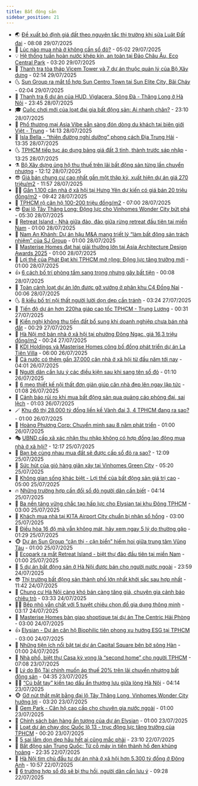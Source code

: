 ```yaml
---
title: Bất động sản
sidebar_position: 21
---
```


<!-- dantri-bat-dong-san:START -->
- 🌏 [Đề xuất bỏ định giá đất theo nguyên tắc thị trường khi sửa Luật Đất đai](https://dantri.com.vn/bat-dong-san/de-xuat-bo-dinh-gia-dat-theo-nguyen-tac-thi-truong-khi-sua-luat-dat-dai-20250729144555346.htm) - 08:08 29/07/2025
- 👹 [Lúc nào mua nhà ở không cần sổ đỏ?](https://dantri.com.vn/bat-dong-san/luc-nao-mua-nha-o-khong-can-so-do-20250729111458344.htm) - 05:02 29/07/2025
- 💡 [Hệ thống tuần hoàn nước khép kín, an toàn tại Đảo Châu Âu, Eco Central Park](https://dantri.com.vn/bat-dong-san/he-thong-tuan-hoan-nuoc-khep-kin-an-toan-tai-dao-chau-au-eco-central-park-20250729095638544.htm) - 03:20 29/07/2025
- 🌋 [Thanh tra tòa tháp Vicem Tower và 7 dự án thuộc quản lý của Bộ Xây dựng](https://dantri.com.vn/bat-dong-san/thanh-tra-toa-thap-vicem-tower-va-7-du-an-thuoc-quan-ly-cua-bo-xay-dung-20250728232452064.htm) - 02:14 29/07/2025
- 🌜 [Sun Group ra mắt tổ hợp Sun Centro Town tại Sun Elite City, Bãi Cháy](https://dantri.com.vn/bat-dong-san/sun-group-ra-mat-to-hop-sun-centro-town-tai-sun-elite-city-bai-chay-20250729085310529.htm) - 02:04 29/07/2025
- 💃 [Thanh tra 6 dự án của HUD, Viglacera, Sông Đà - Thăng Long ở Hà Nội](https://dantri.com.vn/bat-dong-san/thanh-tra-6-du-an-cua-hud-viglacera-song-da-thang-long-o-ha-noi-20250729015653749.htm) - 23:45 28/07/2025
- 🎓 [Cuộc chơi mới của loạt đại gia bất động sản: Ai nhanh chân?](https://dantri.com.vn/bat-dong-san/cuoc-choi-moi-cua-loat-dai-gia-bat-dong-san-ai-nhanh-chan-20250728111519643.htm) - 23:10 28/07/2025
- 🌝 [Phố thương mại Asia Vibe sẵn sàng đón dòng du khách tại biên giới Việt - Trung](https://dantri.com.vn/bat-dong-san/pho-thuong-mai-asia-vibe-san-sang-don-dong-du-khach-tai-bien-gioi-viet-trung-20250728205041046.htm) - 14:13 28/07/2025
- 🧐 [Isla Bella - “thiên đường nghỉ dưỡng” phong cách Địa Trung Hải](https://dantri.com.vn/bat-dong-san/isla-bella-thien-duong-nghi-duong-phong-cach-dia-trung-hai-20250728203136724.htm) - 13:35 28/07/2025
- 🌜 [TPHCM tiếp tục áp dụng bảng giá đất 3 tỉnh, thành trước sáp nhập](https://dantri.com.vn/bat-dong-san/tphcm-tiep-tuc-ap-dung-bang-gia-dat-3-tinh-thanh-truoc-sap-nhap-20250728200133120.htm) - 13:25 28/07/2025
- ⚗️ [Bộ Xây dựng ủng hộ thu thuế trên lãi bất động sản từng lần chuyển nhượng](https://dantri.com.vn/bat-dong-san/bo-xay-dung-ung-ho-thu-thue-tren-lai-bat-dong-san-tung-lan-chuyen-nhuong-20250728191054478.htm) - 12:12 28/07/2025
- 😎 [Giá bán chung cư cao nhất gần một thập kỷ, xuất hiện dự án giá 270 triệu/m2](https://dantri.com.vn/bat-dong-san/gia-ban-chung-cu-cao-nhat-gan-mot-thap-ky-xuat-hien-du-an-gia-270-trieum2-20250728183050583.htm) - 11:57 28/07/2025
- 🧑‍🏫 [Gần 1.100 căn nhà ở xã hội tại Hưng Yên dự kiến có giá bán 20 triệu đồng/m2](https://dantri.com.vn/bat-dong-san/gan-1100-can-nha-o-xa-hoi-tai-hung-yen-du-kien-co-gia-ban-20-trieu-dongm2-20250728162050176.htm) - 09:42 28/07/2025
- 💪 [TPHCM rộ căn hộ 100-200 triệu đồng/m2](https://dantri.com.vn/bat-dong-san/tphcm-ro-can-ho-100-200-trieu-dongm2-20250728063105806.htm) - 07:00 28/07/2025
- 😎 [Đại lộ Tây Thăng Long: Động lực cho Vinhomes Wonder City bứt phá](https://dantri.com.vn/bat-dong-san/dai-lo-tay-thang-long-dong-luc-cho-vinhomes-wonder-city-but-pha-20250728121313259.htm) - 05:30 28/07/2025
- 🧠 [Retreat Island - Nhà giữa đảo, đảo giữa rừng retreat đầu tiên tại miền Nam](https://dantri.com.vn/bat-dong-san/retreat-island-nha-giua-dao-dao-giua-rung-retreat-dau-tien-tai-mien-nam-20250727152531426.htm) - 01:00 28/07/2025
- 🧰 [Nam An Khánh: Dự án hậu M&amp;A mang triết lý “làm bất động sản trách nhiệm” của SJ Group](https://dantri.com.vn/bat-dong-san/nam-an-khanh-du-an-hau-ma-mang-triet-ly-lam-bat-dong-san-trach-nhiem-cua-sj-group-20250727151817548.htm) - 01:00 28/07/2025
- 🤩 [Masterise Homes đạt hai giải thưởng lớn tại Asia Architecture Design Awards 2025](https://dantri.com.vn/bat-dong-san/masterise-homes-dat-hai-giai-thuong-lon-tai-asia-architecture-design-awards-2025-20250727075111739.htm) - 01:00 28/07/2025
- 🦆 [Lợi thế của Phát Đạt khi TPHCM mở rộng: Động lực tăng trưởng mới](https://dantri.com.vn/bat-dong-san/loi-the-cua-phat-dat-khi-tphcm-mo-rong-dong-luc-tang-truong-moi-20250725183440626.htm) - 01:00 28/07/2025
- 👍 [6 cách bố trí phòng tắm sang trọng nhưng gây bất tiện](https://dantri.com.vn/bat-dong-san/6-cach-bo-tri-phong-tam-sang-trong-nhung-gay-bat-tien-20250724140552493.htm) - 00:08 28/07/2025
- 🙉 [Toàn cảnh loạt dự án lớn được gỡ vướng ở phân khu C4 Đồng Nai](https://dantri.com.vn/bat-dong-san/toan-canh-loat-du-an-lon-duoc-go-vuong-o-phan-khu-c4-dong-nai-20250719155821275.htm) - 00:06 28/07/2025
- 🌜 [8 kiểu bố trí nội thất người lười dọn dẹp cần tránh](https://dantri.com.vn/bat-dong-san/8-kieu-bo-tri-noi-that-nguoi-luoi-don-dep-can-tranh-20250724145957259.htm) - 03:24 27/07/2025
- 🌋 [Tiến độ dự án hơn 220ha giáp cao tốc TPHCM - Trung Lương](https://dantri.com.vn/bat-dong-san/tien-do-du-an-hon-220ha-giap-cao-toc-tphcm-trung-luong-20250720121313496.htm) - 00:31 27/07/2025
- 🥰 [Kiến nghị không thu tiền đất bổ sung khi doanh nghiệp chưa bán nhà đất](https://dantri.com.vn/bat-dong-san/kien-nghi-khong-thu-tien-dat-bo-sung-khi-doanh-nghiep-chua-ban-nha-dat-20250726220944842.htm) - 00:29 27/07/2025
- 💯 [Hà Nội mở bán nhà ở xã hội tại phường Đông Ngạc, giá 16,3 triệu đồng/m2](https://dantri.com.vn/bat-dong-san/ha-noi-mo-ban-nha-o-xa-hoi-tai-phuong-dong-ngac-gia-163-trieu-dongm2-20250727064224135.htm) - 00:24 27/07/2025
- 🤩 [KDI Holdings và Masterise Homes công bố đồng phát triển dự án La Tiên Villa](https://dantri.com.vn/bat-dong-san/kdi-holdings-va-masterise-homes-cong-bo-dong-phat-trien-du-an-la-tien-villa-20250726105704558.htm) - 06:00 26/07/2025
- 💄 [Cả nước có thêm gần 37.000 căn nhà ở xã hội từ đầu năm tới nay](https://dantri.com.vn/bat-dong-san/ca-nuoc-co-them-gan-37000-can-nha-o-xa-hoi-tu-dau-nam-toi-nay-20250726104152785.htm) - 04:01 26/07/2025
- 🦍 [Người dân cần lưu ý các điều kiện sau khi sang tên sổ đỏ](https://dantri.com.vn/bat-dong-san/nguoi-dan-can-luu-y-cac-dieu-kien-sau-khi-sang-ten-so-do-20250726012553935.htm) - 01:10 26/07/2025
- 🎡 [6 mẹo thiết kế nội thất đơn giản giúp căn nhà đẹp lên ngay lập tức](https://dantri.com.vn/bat-dong-san/6-meo-thiet-ke-noi-that-don-gian-giup-can-nha-dep-len-ngay-lap-tuc-20250722165935521.htm) - 01:08 26/07/2025
- 🐎 [Cảnh báo rủi ro khi mua bất động sản qua quảng cáo phóng đại, sai lệch](https://dantri.com.vn/bat-dong-san/canh-bao-rui-ro-khi-mua-bat-dong-san-qua-quang-cao-phong-dai-sai-lech-20250726015108089.htm) - 01:03 26/07/2025
- 🪄 [Khu đô thị 28.000 tỷ đồng liền kề Vành đai 3, 4 TPHCM đang ra sao?](https://dantri.com.vn/bat-dong-san/khu-do-thi-28000-ty-dong-lien-ke-vanh-dai-3-4-tphcm-dang-ra-sao-20250719153637143.htm) - 01:00 26/07/2025
- 💼 [Hoàng Phương Corp: Chuyển mình sau 8 năm phát triển](https://dantri.com.vn/bat-dong-san/hoang-phuong-corp-chuyen-minh-sau-8-nam-phat-trien-20250725161914089.htm) - 01:00 26/07/2025
- 🎭 [UBND cấp xã xác nhận thu nhập không có hợp đồng lao động mua nhà ở xã hội?](https://dantri.com.vn/bat-dong-san/ubnd-cap-xa-xac-nhan-thu-nhap-khong-co-hop-dong-lao-dong-mua-nha-o-xa-hoi-20250725142032308.htm) - 12:17 25/07/2025
- 🐻 [Bạn bè cùng nhau mua đất sẽ được cấp sổ đỏ ra sao?](https://dantri.com.vn/bat-dong-san/ban-be-cung-nhau-mua-dat-se-duoc-cap-so-do-ra-sao-20250725085126313.htm) - 12:09 25/07/2025
- 💃 [Sức hút của giỏ hàng giãn xây tại Vinhomes Green City](https://dantri.com.vn/bat-dong-san/suc-hut-cua-gio-hang-gian-xay-tai-vinhomes-green-city-20250725115431570.htm) - 05:20 25/07/2025
- 🦣 [Không gian sống khác biệt - Lợi thế của bất động sản giá trị cao](https://dantri.com.vn/bat-dong-san/khong-gian-song-khac-biet-loi-the-cua-bat-dong-san-gia-tri-cao-20250725111429195.htm) - 05:00 25/07/2025
- 🔥 [Những trường hợp cần đổi sổ đỏ người dân cần biết](https://dantri.com.vn/bat-dong-san/nhung-truong-hop-can-doi-so-do-nguoi-dan-can-biet-20250723150815001.htm) - 04:14 25/07/2025
- 🤩 [Ba nền tảng vững chắc tạo hấp lực cho Elysian tại khu Đông TPHCM](https://dantri.com.vn/bat-dong-san/ba-nen-tang-vung-chac-tao-hap-luc-cho-elysian-tai-khu-dong-tphcm-20250725090811113.htm) - 03:00 25/07/2025
- 🥳 [Khách mua nhà tại KITA Airport City chuẩn bị nhận sổ hồng](https://dantri.com.vn/bat-dong-san/khach-mua-nha-tai-kita-airport-city-chuan-bi-nhan-so-hong-20250724203615623.htm) - 03:00 25/07/2025
- 🤗 [Điều hòa 16 độ mà vẫn không mát, hãy xem ngay 5 lý do thường gặp](https://dantri.com.vn/bat-dong-san/dieu-hoa-16-do-ma-van-khong-mat-hay-xem-ngay-5-ly-do-thuong-gap-20250723201502239.htm) - 01:29 25/07/2025
- 🐵 [Dự án Sun Group “cận thị - cận biển” hiếm hoi giữa trung tâm Vũng Tàu](https://dantri.com.vn/bat-dong-san/du-an-sun-group-can-thi-can-bien-hiem-hoi-giua-trung-tam-vung-tau-20250724172536203.htm) - 01:00 25/07/2025
- 🤖 [Ecopark ra mắt Retreat Island - biệt thự đảo đầu tiên tại miền Nam](https://dantri.com.vn/bat-dong-san/ecopark-ra-mat-retreat-island-biet-thu-dao-dau-tien-tai-mien-nam-20250724095034070.htm) - 01:00 25/07/2025
- 👺 [5 dự án bất động sản ở Hà Nội được bán cho người nước ngoài](https://dantri.com.vn/bat-dong-san/5-du-an-bat-dong-san-o-ha-noi-duoc-ban-cho-nguoi-nuoc-ngoai-20250725024641673.htm) - 23:59 24/07/2025
- 😎 [Thị trường bất động sản thành phố lớn nhất khởi sắc sau hợp nhất](https://dantri.com.vn/bat-dong-san/thi-truong-bat-dong-san-thanh-pho-lon-nhat-khoi-sac-sau-hop-nhat-20250722152748241.htm) - 11:42 24/07/2025
- 🤠 [Chung cư Hà Nội càng khó bán càng tăng giá, chuyên gia cảnh báo chiêu trò](https://dantri.com.vn/bat-dong-san/chung-cu-ha-noi-cang-kho-ban-cang-tang-gia-chuyen-gia-canh-bao-chieu-tro-20250723022246505.htm) - 03:33 24/07/2025
- 👨‍🏫 [Bếp nhỏ vẫn chất với 5 tuyệt chiêu chọn đồ gia dụng thông minh](https://dantri.com.vn/bat-dong-san/bep-nho-van-chat-voi-5-tuyet-chieu-chon-do-gia-dung-thong-minh-20250723192523287.htm) - 03:17 24/07/2025
- 🧰 [Masterise Homes bàn giao shoptique tại dự án The Centric Hải Phòng](https://dantri.com.vn/bat-dong-san/masterise-homes-ban-giao-shoptique-tai-du-an-the-centric-hai-phong-20250724092342648.htm) - 03:00 24/07/2025
- 👍 [Elysian - Dự án căn hộ Biophilic tiên phong xu hướng ESG tại TPHCM](https://dantri.com.vn/bat-dong-san/elysian-du-an-can-ho-biophilic-tien-phong-xu-huong-esg-tai-tphcm-20250723214452249.htm) - 03:00 24/07/2025
- 🌈 [Những tiện ích nổi bật tại dự án Capital Square bên bờ sông Hàn](https://dantri.com.vn/bat-dong-san/nhung-tien-ich-noi-bat-tai-du-an-capital-square-ben-bo-song-han-20250723213247227.htm) - 01:00 24/07/2025
- 🐲 [Nhà phố, biệt thự Casa kỳ vọng là “second home” cho người TPHCM](https://dantri.com.vn/bat-dong-san/nha-pho-biet-thu-casa-ky-vong-la-second-home-cho-nguoi-tphcm-20250723135105925.htm) - 07:08 23/07/2025
- 💄 [Lý do Bộ Tài chính muốn áp thuế 20% trên lãi chuyển nhượng bất động sản](https://dantri.com.vn/bat-dong-san/ly-do-bo-tai-chinh-muon-ap-thue-20-tren-lai-chuyen-nhuong-bat-dong-san-20250722232146187.htm) - 04:35 23/07/2025
- 👨‍🏫 [“Cú bắt tay” kiến tạo dấu ấn thượng lưu giữa lòng Hà Nội](https://dantri.com.vn/bat-dong-san/cu-bat-tay-kien-tao-dau-an-thuong-luu-giua-long-ha-noi-20250723110144836.htm) - 04:14 23/07/2025
- 🐵 [Gỡ nút thắt mặt bằng đại lộ Tây Thăng Long, Vinhomes Wonder City hưởng lợi](https://dantri.com.vn/bat-dong-san/go-nut-that-mat-bang-dai-lo-tay-thang-long-vinhomes-wonder-city-huong-loi-20250723095643767.htm) - 03:20 23/07/2025
- 🎉 [Gem Park - Căn hộ cao cấp cho chuyên gia nước ngoài](https://dantri.com.vn/bat-dong-san/gem-park-can-ho-cao-cap-cho-chuyen-gia-nuoc-ngoai-20250722221340718.htm) - 01:00 23/07/2025
- 💫 [Chính sách bán hàng ấn tượng của dự án Elysian](https://dantri.com.vn/bat-dong-san/chinh-sach-ban-hang-an-tuong-cua-du-an-elysian-20250722203047886.htm) - 01:00 23/07/2025
- 🦄 [Loạt dự án chạy dọc Quốc lộ 13 - trục động lực tăng trưởng của TPHCM](https://dantri.com.vn/bat-dong-san/loat-du-an-chay-doc-quoc-lo-13-truc-dong-luc-tang-truong-cua-tphcm-20250720113040158.htm) - 00:20 23/07/2025
- 🌮 [5 sai lầm dọn dẹp hầu hết ai cũng mắc phải](https://dantri.com.vn/bat-dong-san/5-sai-lam-don-dep-hau-het-ai-cung-mac-phai-20250717214101536.htm) - 23:10 22/07/2025
- 💯 [Bất động sản Trung Quốc: Từ cỗ máy in tiền thành hố đen khủng hoảng](https://dantri.com.vn/bat-dong-san/bat-dong-san-trung-quoc-tu-co-may-in-tien-thanh-ho-den-khung-hoang-20250722120702077.htm) - 22:35 22/07/2025
- 🌊 [Hà Nội tìm chủ đầu tư dự án nhà ở xã hội hơn 5.300 tỷ đồng ở Đông Anh](https://dantri.com.vn/bat-dong-san/ha-noi-tim-chu-dau-tu-du-an-nha-o-xa-hoi-hon-5300-ty-dong-o-dong-anh-20250722165832715.htm) - 10:57 22/07/2025
- 🤖 [6 trường hợp sổ đỏ sẽ bị thu hồi, người dân cần lưu ý](https://dantri.com.vn/bat-dong-san/6-truong-hop-so-do-se-bi-thu-hoi-nguoi-dan-can-luu-y-20250722154203758.htm) - 09:28 22/07/2025<!-- dantri-bat-dong-san:END -->
